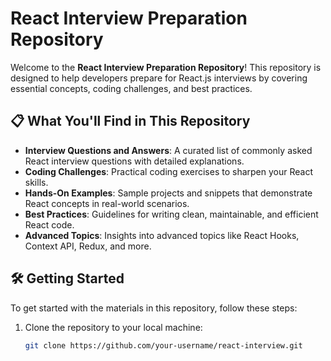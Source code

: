 # React Interview Preparation Repository

Welcome to the **React Interview Preparation Repository**! This repository is designed to help developers prepare for React.js interviews by covering essential concepts, coding challenges, and best practices.

## 📋 What You'll Find in This Repository

- **Interview Questions and Answers**: A curated list of commonly asked React interview questions with detailed explanations.
- **Coding Challenges**: Practical coding exercises to sharpen your React skills.
- **Hands-On Examples**: Sample projects and snippets that demonstrate React concepts in real-world scenarios.
- **Best Practices**: Guidelines for writing clean, maintainable, and efficient React code.
- **Advanced Topics**: Insights into advanced topics like React Hooks, Context API, Redux, and more.

## 🛠️ Getting Started

To get started with the materials in this repository, follow these steps:

1. Clone the repository to your local machine:
   ```bash
   git clone https://github.com/your-username/react-interview.git
